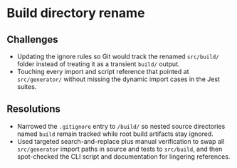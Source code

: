 # Build directory rename

## Challenges
- Updating the ignore rules so Git would track the renamed `src/build/` folder instead of treating it as a transient `build/` output.
- Touching every import and script reference that pointed at `src/generator/` without missing the dynamic import cases in the Jest suites.

## Resolutions
- Narrowed the `.gitignore` entry to `/build/` so nested source directories named `build` remain tracked while root build artifacts stay ignored.
- Used targeted search-and-replace plus manual verification to swap all `src/generator` import paths in source and tests to `src/build`, and then spot-checked the CLI script and documentation for lingering references.
